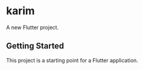 # karim

A new Flutter project.

## Getting Started

This project is a starting point for a Flutter application.
